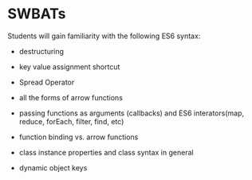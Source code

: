 # SWBATs
Students will gain familiarity with the following ES6 syntax:
- destructuring

- key value assignment shortcut

- Spread Operator

- all the forms of arrow functions

- passing functions as arguments (callbacks) and ES6 interators(map, reduce, forEach, filter, find, etc)

- function binding vs. arrow functions

- class instance properties and class syntax in general

- dynamic object keys